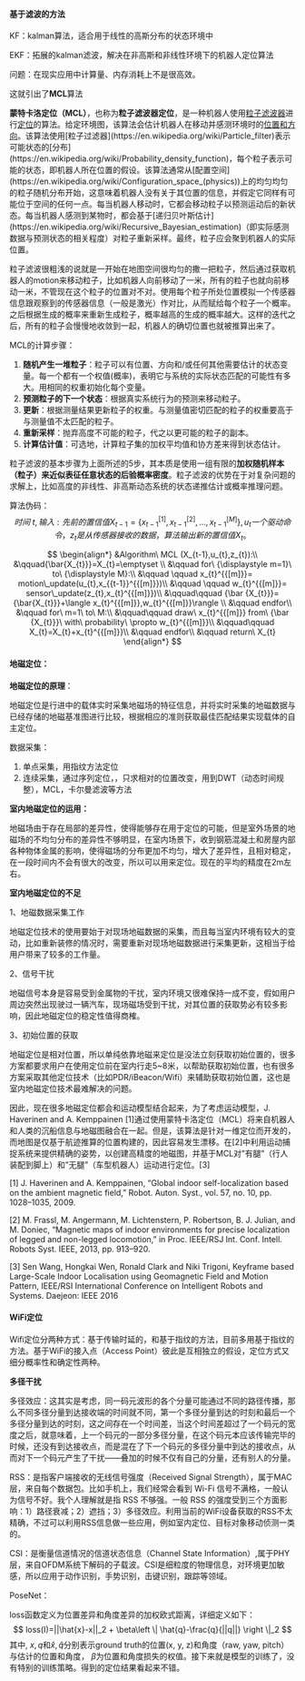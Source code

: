 #### 基于滤波的方法

KF：kalman算法，适合用于线性的高斯分布的状态环境中

EKF：拓展的kalman滤波，解决在非高斯和非线性环境下的机器人定位算法

问题：在现实应用中计算量、内存消耗上不是很高效。

这就引出了**MCL**算法

​		**蒙特卡洛定位（MCL）**，也称为**粒子滤波器定位**，是一种机器人使用[粒子滤波器](https://en.wikipedia.org/wiki/Particle_filter)进行[定位](https://en.wikipedia.org/wiki/Robot_localization)的算法。给定环境图，该算法会估计机器人在移动并感测环境时的[位置和方向](https://en.wikipedia.org/wiki/Pose_(computer_vision))。该算法使用[粒子过滤器](https://en.wikipedia.org/wiki/Particle_filter)表示可能状态的[分布](https://en.wikipedia.org/wiki/Probability_density_function)，每个粒子表示可能的状态，即机器人所在位置的假设。该算法通常从[配置空间](https://en.wikipedia.org/wiki/Configuration_space_(physics))上的均匀均匀的粒子随机分布开始，这意味着机器人没有关于其位置的信息，并假定它同样有可能位于空间的任何一点。每当机器人移动时，它都会移动粒子以预测运动后的新状态。每当机器人感测到某物时，都会基于[递归贝叶斯估计](https://en.wikipedia.org/wiki/Recursive_Bayesian_estimation)（即实际感测数据与预测状态的相关程度）对粒子重新采样。最终，粒子应会聚到机器人的实际位置。

​		粒子滤波很粗浅的说就是一开始在地图空间很均匀的撒一把粒子，然后通过获取机器人的motion来移动粒子，比如机器人向前移动了一米，所有的粒子也就向前移动一米，不管现在这个粒子的位置对不对。使用每个粒子所处位置模拟一个传感器信息跟观察到的传感器信息（一般是激光）作对比，从而赋给每个粒子一个概率。之后根据生成的概率来重新生成粒子，概率越高的生成的概率越大。这样的迭代之后，所有的粒子会慢慢地收敛到一起，机器人的确切位置也就被推算出来了。

MCL的计算步骤：

1. **随机产生一堆粒子**：粒子可以有位置、方向和/或任何其他需要估计的状态变量。每一个都有一个权值(概率)，表明它与系统的实际状态匹配的可能性有多大。用相同的权重初始化每个变量。
2. **预测粒子的下一个状态**：根据真实系统行为的预测来移动粒子。
3. **更新**：根据测量结果更新粒子的权重。与测量值密切匹配的粒子的权重要高于与测量值不太匹配的粒子。
4. **重新采样**：抛弃高度不可能的粒子，代之以更可能的粒子的副本。
5. **计算估计值**：可选地，计算粒子集的加权平均值和协方差来得到状态估计。

粒子滤波的基本步骤为上面所述的5步，其本质是使用一组有限的**加权随机样本（粒子）来近似表征任意状态的后验概率密度**。粒子滤波的优势在于对复杂问题的求解上，比如高度的非线性、非高斯动态系统的状态递推估计或概率推理问题。

算法伪码：
$$
时间\ t,输入:先前的置信值X_{t-1}=\{x_{t-1}^{[1]},x_{t-1}^{[2]},...,x_{t-1}^{[M]} \},u_{t}一个驱动命令 ，z_{t}是从传感器接收的数据，算法输出新的置信值X_{t}。
$$

$$
\begin{align*}
&Algorithm\ MCL (X_{t-1},u_{t},z_{t}):\\     
	&\qquad{\bar{X_{t}}}=X_{t}=\emptyset \\
    &\qquad for\ {\displaystyle m=1}\ to\ {\displaystyle M}:\\
	&\qquad	\qquad	x_{t}^{{[m]}}= motion\_update(u_{t},x_{{t-1}}^{{[m]}})\\
	&\qquad	\qquad	w_{t}^{{[m]}}= sensor\_update(z_{t},x_{t}^{{[m]}})\\
  &\qquad\qquad  {\bar  {X_{t}}}={\bar{X_{t}}}+\langle x_{t}^{{[m]}},w_{t}^{{[m]}}\rangle \\
     &\qquad  endfor\\
     &\qquad  for\ m=1\ to\ M:\\
    &\qquad\qquad draw\ x_{t}^{{[m]}} from\ {\bar  {X_{t}}}\ with\ probability\ \propto w_{t}^{{[m]}}\\ 
&\qquad\qquad X_{t}=X_{t}+x_{t}^{{[m]}}\\
    &\qquad   endfor\\
     &\qquad  return\ X_{t}
\end{align*}
$$



#### 地磁定位：

**地磁定位的原理**：

​		地磁定位是行进中的载体实时采集地磁场的特征信息，并将实时采集的地磁数据与已经存储的地磁基准图进行比较，根据相应的准则获取最佳匹配结果实现载体的自主定位。

数据采集：

1. 单点采集，用指纹方法定位
2. 连续采集，通过序列定位，，只求相对的位置改变，用到DWT（动态时间规整），MCL，卡尔曼滤波等方法

**室内地磁定位的运用：**

​		地磁场由于存在局部的差异性，使得能够存在用于定位的可能，但是室外场景的地磁场的不均匀分布的差异性不够明显，在室内场景下，收到钢筋混凝土和房屋内部各种物体金属的影响，使得磁场的分布更加不均匀，增大了差异性，且相对稳定，在一段时间内不会有很大的改变，所以可以用来定位。现在的平均的精度在2m左右。

**室内地磁定位的不足**

1、地磁数据采集工作

​		地磁定位技术的使用要始于对现场地磁数据的采集，而且每当室内环境有较大的变动，比如重新装修的情况时，需要重新对现场地磁数据进行采集更新，这相当于给用户带来了较多的工作量。

2、信号干扰

​		地磁信号本身是容易受到金属物的干扰，室内环境又很难保持一成不变，假如用户周边突然出现驶过一辆汽车，现场磁场受到干扰，对其位置的获取势必有较多影响，因此地磁定位的稳定性值得商榷。

3、初始位置的获取

​		地磁定位是相对位置，所以单纯依靠地磁来定位是没法立刻获取初始位置的，很多方案都要求用户在使用定位前在室内行走5~8米，以帮助获取初始位置，也有很多方案采取其他定位技术（比如PDR/iBeacon/Wifi）来辅助获取初始位置，这也是室内地磁定位技术最难解决的问题。



因此，现在很多地磁定位都会和运动模型结合起来，为了考虑运动模型，J. Haverinen and A. Kemppainen [1]通过使用蒙特卡洛定位（MCL）将来自机器人和人类的沉船信息与地磁图融合在一起。但是，该算法是针对一维定位而开发的，而地图是仅基于航迹推算的位置构建的，因此容易发生漂移。在[2]中利用运动捕捉系统来提供精确的姿势，以创建高精度的地磁图，并基于MCL对”有腿”（行人装配到脚上）和”无腿”（车型机器人）运动进行定位。[3]

[1] J. Haverinen and A. Kemppainen, “Global indoor self-localization based on the ambient magnetic field,” Robot. Auton. Syst., vol. 57, no. 10, pp. 1028–1035, 2009.

[2] M. Frassl, M. Angermann, M. Lichtenstern, P. Robertson, B. J. Julian, and M. Doniec, “Magnetic maps of indoor environments for precise localization of legged and non-legged locomotion,” in Proc. IEEE/RSJ Int. Conf. Intell. Robots Syst. IEEE, 2013, pp. 913–920.

[3] Sen Wang, Hongkai Wen, Ronald Clark and Niki Trigoni, Keyframe based Large-Scale Indoor Localisation using Geomagnetic Field and Motion Pattern, IEEE/RSI International Conference on Intelligent Robots and Systems. Daejeon: IEEE 2016

#### WiFi定位

​		Wifi定位分两种方式：基于传输时延的，和基于指纹的方法，目前多用基于指纹的方法。基于WiFi的接入点（Access Point）彼此是互相独立的假设，定位方式又细分概率性和确定性两种。



**多径干扰**

多径效应：这其实是考虑，同一码元波形的各个分量可能通过不同的路径传播，那么不同多径分量到达接收端的时间就不同，第一个多径分量到达的时刻和最后一个多径分量到达的时刻，这之间存在一个时间差，当这个时间差超过了一个码元的宽度之后，就意味着，上一个码元的一部分多径分量，在这个码元本应该传输完毕的时候，还没有到达接收点，而是混在了下一个码元的多径分量中到达的接收点，从而对下一个码元产生了干扰——叠加的时候不仅有自己的分量，还有别人的分量。

 

RSS：是指客户端接收的无线信号强度（Received Signal Strength），属于MAC层，来自每个数据包。比如手机上，我们经常会看到 Wi-Fi 信号不满格，一般认为信号不好。我个人理解就是指 RSS 不够强。一般 RSS  的强度受到三个方面影响：1）路径衰减；2）遮挡；3）多径效应。利用当前的WiFi设备获取的RSS不太精确，不过可以利用RSS信息做一些应用，例如室内定位、目标对象移动侦测一类的。

CSI：是衡量信道情况的信道状态信息（Channel State Information）,属于PHY层，来自OFDM系统下解码的子载波。CSI是细粒度的物理信息，对环境更加敏感，所以应用于动作识别，手势识别，击键识别，跟踪等领域。



PoseNet：

loss函数定义为位置差异和角度差异的加权欧式距离，详细定义如下：
$$
loss(I)=||\hat{x}-x||_2 + \beta\left \| \hat{q}-\frac{q}{||q||} \right \|_2
$$
其中, $x,q$和$\hat{x},\hat{q}$分别表示ground truth的位置(x, y, z)和角度（raw, yaw, pitch）与估计的位置和角度， $\beta$为位置和角度损失的权值。接下来就是模型的训练了，没有特别的训练策略。得到的定位结果看起来不错。